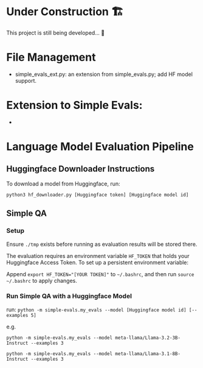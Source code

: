 # Under Construction 🏗️

This project is still being developed... 🔨

# File Management
- simple_evals_ext.py: an extension from simple_evals.py; add HF model support.


# Extension to Simple Evals:
- 


# Language Model Evaluation Pipeline

## Huggingface Downloader Instructions

To download a model from Huggingface, run:

`python3 hf_downloader.py [Huggingface token] [Huggingface model id]`

## Simple QA

### Setup

Ensure `./tmp` exists before running as evaluation results will be stored there. 

The evaluation requires an environment variable `HF_TOKEN` that holds your Huggingface Access Token. To set up a persistent environment variable:

Append `export HF_TOKEN="[YOUR TOKEN]"` to `~/.bashrc`,
and then run `source ~/.bashrc` to apply changes.

### Run Simple QA with a Huggingface Model

run: `python -m simple-evals.my_evals --model [Huggingface model id] [--examples 5]`

e.g. 

`python -m simple-evals.my_evals --model meta-llama/Llama-3.2-3B-Instruct --examples 3` 

`python -m simple-evals.my_evals --model meta-llama/Llama-3.1-8B-Instruct --examples 3`